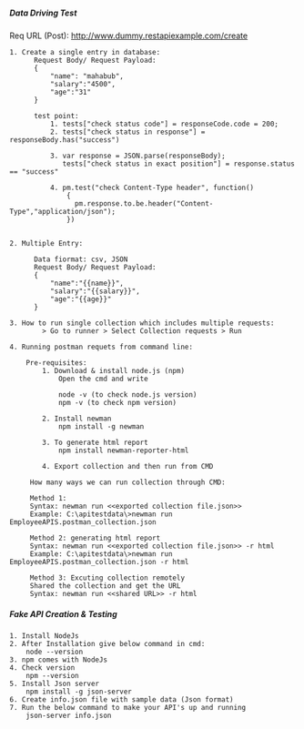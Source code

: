 ##### Data Driving Test #####
Req URL (Post): http://www.dummy.restapiexample.com/create

    1. Create a single entry in database:
          Request Body/ Request Payload:
          {
              "name": "mahabub",
              "salary":"4500",
              "age":"31"
          }
          
          test point:
              1. tests["check status code"] = responseCode.code = 200;
              2. tests["check status in response"] = responseBody.has("success")

              3. var response = JSON.parse(responseBody);
                 tests["check status in exact position"] = response.status == "success"

              4. pm.test("check Content-Type header", function()
                  {
                    pm.response.to.be.header("Content-Type","application/json");
                  })
                  
                 
    2. Multiple Entry:
    
          Data fiormat: csv, JSON
          Request Body/ Request Payload:
          {
              "name":"{{name}}",
              "salary":"{{salary}}",
              "age":"{{age}}"
          }
          
    3. How to run single collection which includes multiple requests:
            > Go to runner > Select Collection requests > Run
            
    4. Running postman requets from command line:
        
        Pre-requisites:
            1. Download & install node.js (npm)
                Open the cmd and write 
                
                node -v (to check node.js version)
                npm -v (to check npm version)
                
            2. Install newman
                npm install -g newman
                
            3. To generate html report
                npm install newman-reporter-html
                
            4. Export collection and then run from CMD
            
         How many ways we can run collection through CMD:
         
         Method 1:
         Syntax: newman run <<exported collection file.json>>
         Example: C:\apitestdata\>newman run EmployeeAPIS.postman_collection.json
         
         Method 2: generating html report
         Syntax: newman run <<exported collection file.json>> -r html
         Example: C:\apitestdata\>newman run EmployeeAPIS.postman_collection.json -r html
         
         Method 3: Excuting collection remotely
         Shared the collection and get the URL
         Syntax: newman run <<shared URL>> -r html


##### Fake API Creation & Testing #####

    1. Install NodeJs
    2. After Installation give below command in cmd:
        node --version
    3. npm comes with NodeJs
    4. Check version
        npm --version
    5. Install Json server
        npm install -g json-server
    6. Create info.json file with sample data (Json format)
    7. Run the below command to make your API's up and running
        json-server info.json
